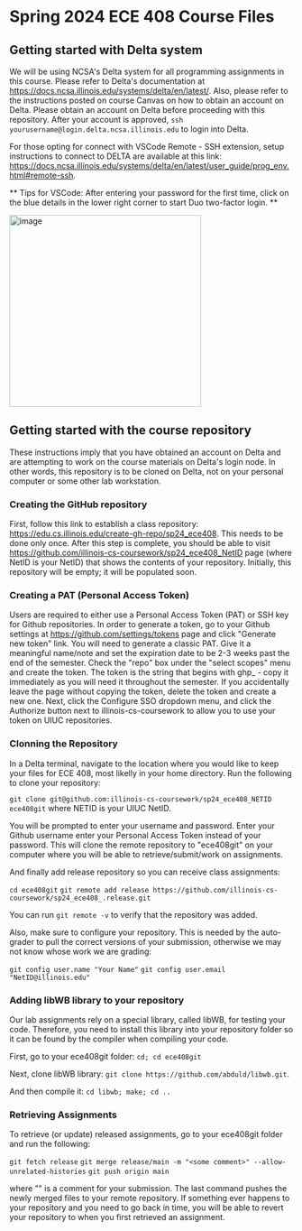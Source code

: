 # Spring 2024 ECE 408 Course Files

## Getting started with Delta system

We will be using NCSA's Delta system for all programming assignments in this course. Please refer to Delta's documentation at https://docs.ncsa.illinois.edu/systems/delta/en/latest/. Also, please refer to the instructions posted on course Canvas on how to obtain an account on Delta. Please obtain an account on Delta before proceeding with this repository. After your account is approved, `ssh yourusername@login.delta.ncsa.illinois.edu` to login into Delta. 

For those opting for connect with VSCode Remote - SSH extension, setup instructions to connect to DELTA are available at this link: https://docs.ncsa.illinois.edu/systems/delta/en/latest/user_guide/prog_env.html#remote-ssh.

  ** Tips for VSCode: After entering your password for the first time, click on the blue details in the lower right corner to start Duo two-factor login. **

  <img width="340" alt="image" src="https://github.com/ECE-408-Course/ECE408SP24/assets/52022161/37ff36a3-e25f-4089-b6ae-4ded70daac72">
  
## Getting started with the course repository

These instructions imply that you have obtained an account on Delta and are attempting to work on the course materials on Delta's login node. In other words, this repository is to be cloned on Delta, not on your personal computer or some other lab workstation.

### Creating the GitHub repository
First, follow this link to establish a class repository: https://edu.cs.illinois.edu/create-gh-repo/sp24_ece408. This needs to be done only once. After this step is complete, you should be able to visit https://github.com/illinois-cs-coursework/sp24_ece408_NetID page (where NetID is your NetID) that shows the contents of your repository. Initially, this repository will be empty; it will be populated soon.

### Creating a PAT (Personal Access Token)

Users are required to either use a Personal Access Token (PAT) or SSH key for Github repositories. In order to generate a token, go to your Github settings at https://github.com/settings/tokens page and click "Generate new token" link. You will need to generate a classic PAT. Give it a meaningful name/note and set the expiration date to be 2-3 weeks past the end of the semester. Check the "repo" box under the "select scopes" menu and create the token. The token is the string that begins with ghp_ - copy it immediately as you will need it throughout the semester. If you accidentally leave the page without copying the token, delete the token and create a new one. Next, click the Configure SSO dropdown menu, and click the Authorize button next to illinois-cs-coursework to allow you to use your token on UIUC repositories.

### Clonning the Repository

In a Delta terminal, navigate to the location where you would like to keep your files for ECE 408, most likelly in your home directory. Run the following to clone your repository:

`git clone git@github.com:illinois-cs-coursework/sp24_ece408_NETID ece408git` where NETID is your UIUC NetID.

You will be prompted to enter your username and password. Enter your Github username enter your Personal Access Token instead of your password.  This will clone the remote repository to "ece408git" on your computer where you will be able to retrieve/submit/work on assignments.

And finally add release repository so you can receive class assignments: 

`cd ece408git`
`git remote add release https://github.com/illinois-cs-coursework/sp24_ece408_.release.git`

You can run `git remote -v` to verify that the repository was added. 

Also, make sure to configure your repository. This is needed by the auto-grader to pull the correct versions of your submission, otherwise we may not know whose work we are grading: 

`git config user.name "Your Name"`
`git config user.email "NetID@illinois.edu"`

### Adding libWB library to your repository ###

Our lab assignments rely on a special library, called libWB, for testing your code. Therefore, you need to install this library into your repository folder so it can be found by the compiler when compiling your code.

First, go to your ece408git folder: `cd; cd ece408git` 

Next, clone libWB library: `git clone https://github.com/abduld/libwb.git`. 

And then compile it: `cd libwb; make; cd ..`

### Retrieving Assignments ###

To retrieve (or update) released assignments, go to your ece408git folder and run the following:

`git fetch release`
`git merge release/main -m "<some comment>" --allow-unrelated-histories`
`git push origin main`

where "<some comment>" is a comment for your submission. The last command pushes the newly merged files to your remote repository. If something ever happens to your repository and you need to go back in time, you will be able to revert your repository to when you first retrieved an assignment.

